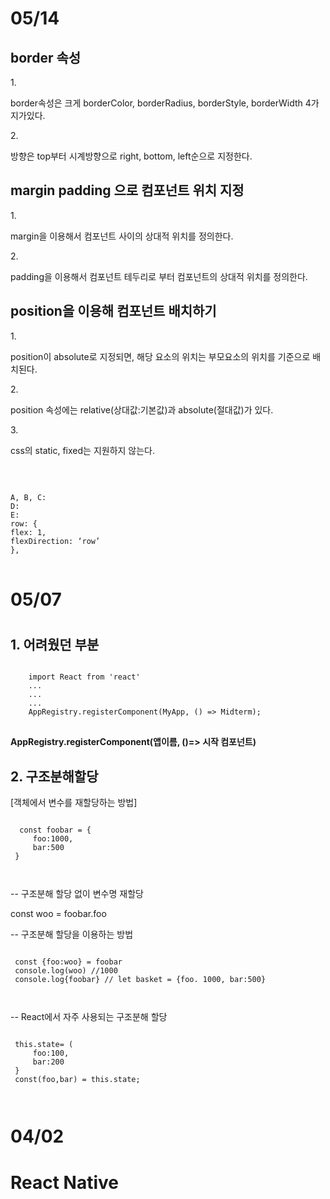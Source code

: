 <h1>05/14</h1>

<h2>border 속성</h2>
1. <p>border속성은 크게 borderColor, borderRadius, borderStyle, borderWidth 4가지가있다.</p>
2. <p>방향은 top부터 시계방향으로 right, bottom,	left순으로 지정한다.

<h2>margin padding 으로 컴포넌트 위치 지정</h2>
1. <p>margin을 이용해서 컴포넌트 사이의 상대적 위치를 정의한다.</p>
2. <p>padding을 이용해서 컴포넌트 테두리로 부터 컴포넌트의 상대적 위치를 정의한다.</p> 

<h2>position을 이용해 컴포넌트 배치하기</h2>
1. <p>position이 absolute로 지정되면,	해당 요소의 위치는 부모요소의 위치를 기준으로 배
치된다.</p>
2. <p>position 속성에는 relative(상대값:기본값)과 absolute(절대값)가 있다.</p>
3. <p>css의 static, fixed는 지원하지 않는다.</p><br>
<pre>
<code>
A, B, C: <View style={styles.row}>
D: <View style={[styles.tinyExample, {position: 'absolute', right: 0, bottom: 0}]}>
E: <Example style={{position: 'absolute', right: 0, bottom: 0}}>
row: {
flex: 1,
flexDirection: ‘row’
},
</code>
</pre>

<h1>05/07<h1>
<h2>1. 어려웠던 부분</h2>
<pre>
<code>
    import React from 'react'
    ...
    ...
    ...
    AppRegistry.registerComponent(MyApp, () => Midterm);
</code>
</pre>
 <b>AppRegistry.registerComponent(앱이름, ()=> 시작 컴포넌트)</b>
 <h2>2. 구조분해할당</h2>
 [객체에서 변수를 재할당하는 방법]
<pre>
<code>
  const foobar = {
     foo:1000,
     bar:500
 }
 </pre>
</code>
-- 구조분해 할당 없이 변수명 재할당

 const woo = foobar.foo

-- 구조분해 할당을 이용하는 방법

<pre>
<code>
 const {foo:woo} = foobar
 console.log(woo) //1000
 console.log{foobar} // let basket = {foo. 1000, bar:500}
</pre>
</code>
-- React에서 자주 사용되는 구조분해 할당
<pre>
<code>
 this.state= (
     foo:100,
     bar:200
 }
 const(foo,bar) = this.state;
</pre>
</code>
<h1>04/02<h1>

React Native

